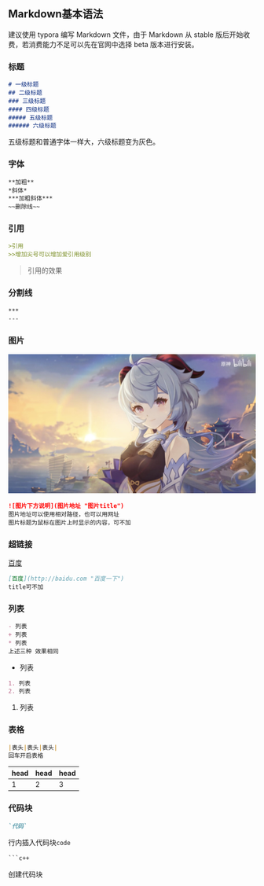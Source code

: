 ## Markdown基本语法

建议使用 typora 编写 Markdown 文件，由于 Markdown 从 stable 版后开始收费，若消费能力不足可以先在官网中选择 beta 版本进行安装。

### 标题

```markdown
# 一级标题
## 二级标题
### 三级标题
#### 四级标题
##### 五级标题
###### 六级标题
```

五级标题和普通字体一样大，六级标题变为灰色。

### 字体

```markdown
**加粗**
*斜体*
***加粗斜体***
~~删除线~~
```

### 引用

```markdown
>引用
>>增加尖号可以增加爱引用级别
```

> 引用的效果

### 分割线

```markdown
***
---
```

### 图片

![天降甘雨](../pic/ganyu.jpeg "甘雨yyds")

```markdown
![图片下方说明](图片地址 "图片title")
图片地址可以使用相对路径，也可以用网址
图片标题为鼠标在图片上时显示的内容，可不加
```

### 超链接

[百度](http://baidu.com "百度一下")

```markdown
[百度](http://baidu.com "百度一下")
title可不加
```

### 列表

```markdown
- 列表
+ 列表
* 列表
上述三种 效果相同
```

* 列表

```markdown
1. 列表
2. 列表
```

1. 列表

### 表格

```markdown
|表头|表头|表头|
回车开启表格
```

| head | head | head |
| ---- | ---- | ---- |
| 1    | 2    | 3    |

### 代码块

```markdown
`代码`
```

行内插入代码块`code`

```markdown
​```c++
```

创建代码块

